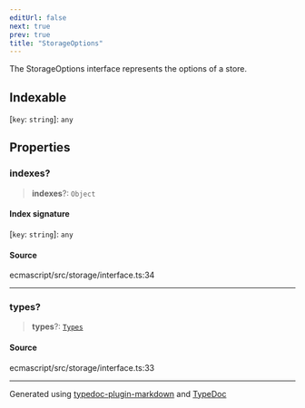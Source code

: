 ```yaml
---
editUrl: false
next: true
prev: true
title: "StorageOptions"
---
```


The StorageOptions interface represents the options of a store.

## Indexable

 \[`key`: `string`\]: `any`

## Properties

### indexes?

> **indexes**?: `Object`

#### Index signature

 \[`key`: `string`\]: `any`

#### Source

ecmascript/src/storage/interface.ts:34

***

### types?

> **types**?: [`Types`](/api/interfaces/types/)

#### Source

ecmascript/src/storage/interface.ts:33

***

Generated using [typedoc-plugin-markdown](https://www.npmjs.com/package/typedoc-plugin-markdown) and [TypeDoc](https://typedoc.org/)
